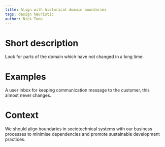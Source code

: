 ```yaml
---
title: Align with historical domain boundaries
tags: design heuristic
author: Nick Tune
---
```


# Short description

Look for parts of the domain which have not changed in a long time.

# Examples

A user inbox for keeping communication message to the customer, this almost never changes.

# Context

We should align boundaries in sociotechnical systems with our business processes to minimise dependencies and promote sustainable development practices.
